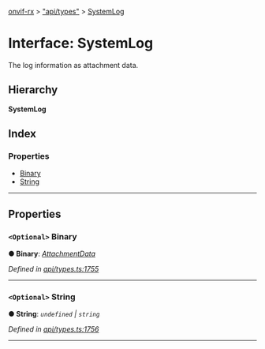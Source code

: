 [onvif-rx](../README.md) > ["api/types"](../modules/_api_types_.md) > [SystemLog](../interfaces/_api_types_.systemlog.md)

# Interface: SystemLog

The log information as attachment data.

## Hierarchy

**SystemLog**

## Index

### Properties

* [Binary](_api_types_.systemlog.md#binary)
* [String](_api_types_.systemlog.md#string)

---

## Properties

<a id="binary"></a>

### `<Optional>` Binary

**● Binary**: *[AttachmentData](_api_types_.attachmentdata.md)*

*Defined in [api/types.ts:1755](https://github.com/patrickmichalina/onvif-rx/blob/3ab1739/src/api/types.ts#L1755)*

___
<a id="string"></a>

### `<Optional>` String

**● String**: *`undefined` \| `string`*

*Defined in [api/types.ts:1756](https://github.com/patrickmichalina/onvif-rx/blob/3ab1739/src/api/types.ts#L1756)*

___

